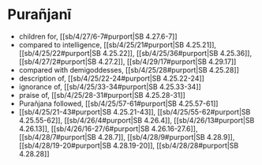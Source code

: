 # Purañjanī

* children for, [[sb/4/27/6-7#purport|SB 4.27.6-7]]
* compared to intelligence, [[sb/4/25/21#purport|SB 4.25.21]], [[sb/4/25/22#purport|SB 4.25.22]], [[sb/4/25/36#purport|SB 4.25.36]], [[sb/4/27/2#purport|SB 4.27.2]], [[sb/4/29/17#purport|SB 4.29.17]]
* compared with demigoddesses, [[sb/4/25/28#purport|SB 4.25.28]]
* description of, [[sb/4/25/22-24#purport|SB 4.25.22-24]]
* ignorance of, [[sb/4/25/33-34#purport|SB 4.25.33-34]]
* praise of, [[sb/4/25/28-31#purport|SB 4.25.28-31]]
* Purañjana followed, [[sb/4/25/57-61#purport|SB 4.25.57-61]]
*  [[sb/4/25/21-43#purport|SB 4.25.21-43]], [[sb/4/25/55-62#purport|SB 4.25.55-62]], [[sb/4/26/4#purport|SB 4.26.4]], [[sb/4/26/13#purport|SB 4.26.13]], [[sb/4/26/16-27/6#purport|SB 4.26.16-27.6]], [[sb/4/28/7#purport|SB 4.28.7]], [[sb/4/28/9#purport|SB 4.28.9]], [[sb/4/28/19-20#purport|SB 4.28.19-20]], [[sb/4/28/28#purport|SB 4.28.28]]
